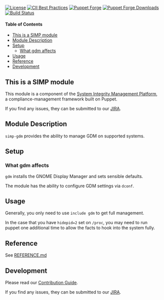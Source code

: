 [![License](https://img.shields.io/:license-apache-blue.svg)](http://www.apache.org/licenses/LICENSE-2.0.html)
[![CII Best Practices](https://bestpractices.coreinfrastructure.org/projects/73/badge)](https://bestpractices.coreinfrastructure.org/projects/73)
[![Puppet Forge](https://img.shields.io/puppetforge/v/simp/gdm.svg)](https://forge.puppetlabs.com/simp/gdm)
[![Puppet Forge Downloads](https://img.shields.io/puppetforge/dt/simp/gdm.svg)](https://forge.puppetlabs.com/simp/gdm)
[![Build Status](https://travis-ci.org/simp/pupmod-simp-gdm.svg)](https://travis-ci.org/simp/pupmod-simp-gdm)

#### Table of Contents

<!-- vim-markdown-toc GFM -->

* [This is a SIMP module](#this-is-a-simp-module)
* [Module Description](#module-description)
* [Setup](#setup)
  * [What gdm affects](#what-gdm-affects)
* [Usage](#usage)
* [Reference](#reference)
* [Development](#development)

<!-- vim-markdown-toc -->

## This is a SIMP module

This module is a component of the
[System Integrity Management Platform](https://simp-project.com),
a compliance-management framework built on Puppet.

If you find any issues, they can be submitted to our
[JIRA](https://simp-project.atlassian.net/).

## Module Description

`simp-gdm` provides the ability to manage GDM on supported systems.

## Setup

### What gdm affects

`gdm` installs the GNOME Display Manager and sets sensible defaults.

The module has the ability to configure GDM settings via `dconf`.

## Usage

Generally, you only need to use `include gdm` to get full management.

In the case that you have `hidepid=2` set on `/proc`, you may need to run puppet
one additional time to allow the facts to hook into the system fully.

## Reference

See [REFERENCE.md](./REFERENCE.md)

## Development

Please read our [Contribution Guide](https://simp.readthedocs.io/en/stable/contributors_guide/index.html).

If you find any issues, they can be submitted to our [JIRA](https://simp-project.atlassian.net).

